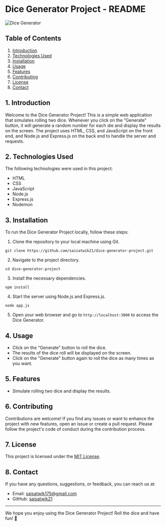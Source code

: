 # Dice Generator Project - README

![Dice Generator](https://github.com/saisatwik21/dice-generator-project/assets/dice-image.png)

## Table of Contents
1. [Introduction](#introduction)
2. [Technologies Used](#technologies-used)
3. [Installation](#installation)
4. [Usage](#usage)
5. [Features](#features)
6. [Contributing](#contributing)
7. [License](#license)
8. [Contact](#contact)

## 1. Introduction
Welcome to the Dice Generator Project! This is a simple web application that simulates rolling two dice. Whenever you click on the "Generate" button, it will generate a random number for each die and display the results on the screen. The project uses HTML, CSS, and JavaScript on the front end, and Node.js and Express.js on the back end to handle the server and requests.

## 2. Technologies Used
The following technologies were used in this project:

- HTML
- CSS
- JavaScript
- Node.js
- Express.js
- Nodemon

## 3. Installation
To run the Dice Generator Project locally, follow these steps:

1. Clone the repository to your local machine using Git.
```
git clone https://github.com/saisatwik21/dice-generator-project.git
```

2. Navigate to the project directory.
```
cd dice-generator-project
```

3. Install the necessary dependencies.
```
npm install
```

4. Start the server using Node.js and Express.js.
```
node app.js
```

5. Open your web browser and go to `http://localhost:3000` to access the Dice Generator.

## 4. Usage
- Click on the "Generate" button to roll the dice.
- The results of the dice roll will be displayed on the screen.
- Click on the "Generate" button again to roll the dice as many times as you want.

## 5. Features
- Simulate rolling two dice and display the results.

## 6. Contributing
Contributions are welcome! If you find any issues or want to enhance the project with new features, open an issue or create a pull request. Please follow the project's code of conduct during the contribution process.

## 7. License
This project is licensed under the [MIT License](https://opensource.org/licenses/MIT).

## 8. Contact
If you have any questions, suggestions, or feedback, you can reach us at:
- Email: saisatwik175@gmail.com
- GitHub: [saisatwik21](https://github.com/saisatwik21)

---

We hope you enjoy using the Dice Generator Project! Roll the dice and have fun! 🎲
